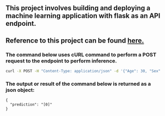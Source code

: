 ## This project involves building and deploying a machine learning application with flask as an API endpoint.
## Reference to this project can be found [here.](https://www.datacamp.com/tutorial/machine-learning-models-api-python)

### The command below uses cURL command to perform a POST request to the endpoint to perform inference.
```bash
curl -X POST -H "Content-Type: application/json" -d '{"Age": 30, "Sex": "male", "Embarked": "C"}' http://localhost:12345/predict
```

### The output or result of the command below is returned as a json object: 

```text
{
  "prediction": "[0]"
}

```